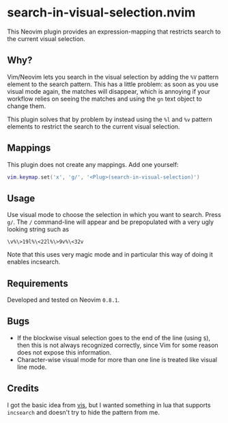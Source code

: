 # search-in-visual-selection.nvim
This Neovim plugin provides an expression-mapping that restricts search to the current visual selection.

## Why?
Vim/Neovim lets you search in the visual selection by adding the `%V` pattern element to the search pattern.
This has a little problem: as soon as you use visual mode again, the matches will disappear, which is annoying if your workflow relies on seeing the matches and using the `gn` text object to change them.

This plugin solves that by problem by instead using the `%l` and `%v` pattern elements to restrict the search to the current visual selection.

## Mappings
This plugin does not create any mappings. Add one yourself:
```lua
vim.keymap.set('x', 'g/', '<Plug>(search-in-visual-selection)')
```

## Usage
Use visual mode to choose the selection in which you want to search. Press `g/`. The `/` command-line will appear and be prepopulated with a very ugly looking string such as
```vim
\v%\>19l%\<22l%\>9v%\<32v
```
Note that this uses very magic mode and in particular this way of doing it enables incsearch.

## Requirements
Developed and tested on Neovim `0.8.1`.

## Bugs
- If the blockwise visual selection goes to the end of the line (using `$`), then this is not always recognized correctly, since Vim for some reason does not expose this information.
- Character-wise visual mode for more than one line is treated like visual line mode.

## Credits
I got the basic idea from [vis](https://github.com/vim-scripts/vis), but I wanted something in lua that supports `incsearch` and doesn't try to hide the pattern from me.
